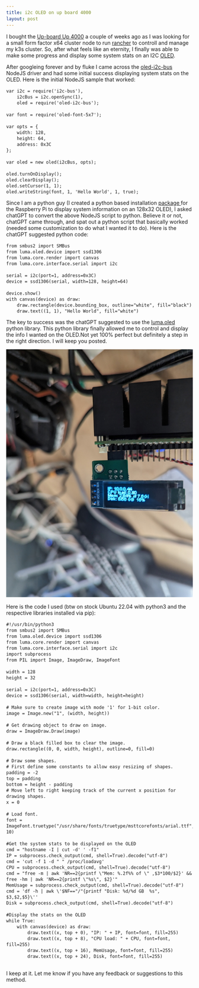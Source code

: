 ```yaml
---
title: i2c OLED on up board 4000
layout: post
---
```


I bought the [Up-board Up 4000](https://up-board.org/up-4000/) a couple of weeks ago as I was looking for a small form factor x64 cluster node to run [rancher](https://www.rancher.com/) to controll and manage my k3s cluster. So, after what feels like an eternity, I finally was able to make some progress and display some system stats on an I2C [OLED](https://www.amazon.ca/WayinTop-Display-SSD1306-3-3V-5V-Raspberry/dp/B085NHM5TC). 

After googleing forever and by fluke I came across the [oled-i2c-bus](https://www.npmjs.com/package/oled-i2c-bus) NodeJS driver and had some initial success displaying system stats on the OLED. Here is the initial NodeJS sample that worked:

```
var i2c = require('i2c-bus'),
    i2cBus = i2c.openSync(1),
    oled = require('oled-i2c-bus');

var font = require('oled-font-5x7');

var opts = {
    width: 128,
    height: 64,
    address: 0x3C
};

var oled = new oled(i2cBus, opts);

oled.turnOnDisplay();
oled.clearDisplay();
oled.setCursor(1, 1);
oled.writeString(font, 1, 'Hello World', 1, true);
```

Since I am a python guy (I created a python based installation [package ](https://displaypistats.loonix.ca/) for the Raspberry Pi to display system information on an 128x32 OLED), I asked chatGPT to convert the above NodeJS script to python. Believe it or not, chatGPT came through, and spat out a python script that basically worked (needed some customization to do what I wanted it to do).  Here is the chatGPT suggested python code:

```
from smbus2 import SMBus
from luma.oled.device import ssd1306
from luma.core.render import canvas
from luma.core.interface.serial import i2c

serial = i2c(port=1, address=0x3C)
device = ssd1306(serial, width=128, height=64)

device.show()
with canvas(device) as draw:
    draw.rectangle(device.bounding_box, outline="white", fill="black")
    draw.text((1, 1), "Hello World", fill="white")
```

The key to success was the chatGPT suggested to use the [luma.oled](https://pypi.org/project/luma.oled/)  python library. This python library finally allowed me to control and display the info I wanted on the OLED.Not yet 100% perfect but definitely a step in the right direction. I will keep you posted.

![Picture of system stats on OLED](/images/OLED_20.jpg)

Here is the code I used (btw on stock Ubuntu 22.04 with python3 and the respective libraries installed via pip):

```
#!/usr/bin/python3
from smbus2 import SMBus
from luma.oled.device import ssd1306
from luma.core.render import canvas
from luma.core.interface.serial import i2c
import subprocess
from PIL import Image, ImageDraw, ImageFont

width = 128
height = 32

serial = i2c(port=1, address=0x3C)
device = ssd1306(serial, width=width, height=height)

# Make sure to create image with mode '1' for 1-bit color.
image = Image.new("1", (width, height))

# Get drawing object to draw on image.
draw = ImageDraw.Draw(image)

# Draw a black filled box to clear the image.
draw.rectangle((0, 0, width, height), outline=0, fill=0)

# Draw some shapes.
# First define some constants to allow easy resizing of shapes.
padding = -2
top = padding
bottom = height - padding
# Move left to right keeping track of the current x position for drawing shapes.
x = 0

# Load font.
font = ImageFont.truetype("/usr/share/fonts/truetype/msttcorefonts/arial.ttf", 10)

#Get the system stats to be displayed on the OLED
cmd = "hostname -I | cut -d' ' -f1"
IP = subprocess.check_output(cmd, shell=True).decode("utf-8")
cmd = 'cut -f 1 -d " " /proc/loadavg'
CPU = subprocess.check_output(cmd, shell=True).decode("utf-8")
cmd = "free -m | awk 'NR==2{printf \"Mem: %.2f%% of \" ,$3*100/$2}' && free -hm | awk 'NR==2{printf \"%s\", $2}'"
MemUsage = subprocess.check_output(cmd, shell=True).decode("utf-8")
cmd = 'df -h | awk \'$NF=="/"{printf "Disk: %d/%d GB  %s", $3,$2,$5}\''
Disk = subprocess.check_output(cmd, shell=True).decode("utf-8")

#Display the stats on the OLED
while True:
    with canvas(device) as draw:
        draw.text((x, top + 0), "IP: " + IP, font=font, fill=255)
        draw.text((x, top + 8), "CPU load: " + CPU, font=font, fill=255)
        draw.text((x, top + 16), MemUsage, font=font, fill=255)
        draw.text((x, top + 24), Disk, font=font, fill=255)
				
```

I keep at it. Let me know if you have any feedback or suggestions to this method.
